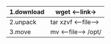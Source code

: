 
| 1.download | wget <--link->      |
| ---------- | ------------------- |
| 2.unpack   | tar xzvf <--file--> |
| 3.move     | mv <--file--> /opt/ |
